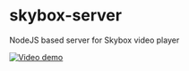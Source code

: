 # skybox-server
NodeJS based server for Skybox video player

[![Video demo](http://img.youtube.com/vi/MLPNXmZI8-8/0.jpg)](https://youtu.be/MLPNXmZI8-8)
